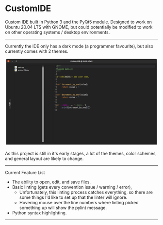 # CustomIDE

Custom IDE built in Python 3 and the PyQt5 module. Designed to work on Ubuntu 20.04 LTS with GNOME, 
but could potentially be modified to work on other operating systems / desktop environments.

---

Currently the IDE only has a dark mode (a programmer favourite), but also currently comes with 2 themes.

![current_ide](readme_assets/current_sample_main.png "Sample Custom IDE")

As this project is still in it's early stages, a lot of the themes, color schemes, and general layout 
are likely to change.

---

Current Feature List
 - The ability to open, edit, and save files.
 - Basic linting (gets every convention issue / warning / error),
   - Unfortunately, this linting process catches everything, so there are some things I'd like to set up that the
     linter will ignore.
   - Hovering mouse over the line numbers where linting picked something up will show the pylint message.
 - Python syntax highlighting.

---

